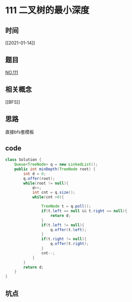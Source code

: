 # 111 二叉树的最小深度
## 时间
[[2021-01-14]]
## 题目
[NO.111](https://leetcode-cn.com/problems/minimum-depth-of-binary-tree/description/)
## 相关概念
[[BFS]]

## 思路
直接bfs套模板

## code

```java
class Solution {
    Queue<TreeNode> q = new LinkedList();
    public int minDepth(TreeNode root) {
        int d = 0;
        q.offer(root);
        while(root != null){
            d++;
            int cnt = q.size();
            while(cnt >0){

                TreeNode t = q.poll();
                if(t.left == null && t.right == null){
                    return d;
                }
                if(t.left != null){
                    q.offer(t.left);
                }
                if(t.right != null){
                    q.offer(t.right);
                }
                cnt--;
            }
        }
        return d;
    }
}

```
## 坑点